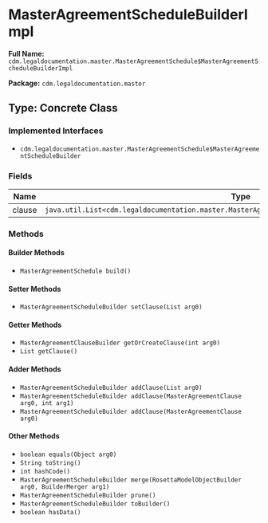 # MasterAgreementScheduleBuilderImpl

**Full Name:** `cdm.legaldocumentation.master.MasterAgreementSchedule$MasterAgreementScheduleBuilderImpl`

**Package:** `cdm.legaldocumentation.master`

## Type: Concrete Class

### Implemented Interfaces

- `cdm.legaldocumentation.master.MasterAgreementSchedule$MasterAgreementScheduleBuilder`

### Fields

| Name | Type | Description |
|------|------|-------------|
| clause | `java.util.List<cdm.legaldocumentation.master.MasterAgreementClause$MasterAgreementClauseBuilder>` |  |

### Methods

#### Builder Methods

- `MasterAgreementSchedule build()`

#### Setter Methods

- `MasterAgreementScheduleBuilder setClause(List arg0)`

#### Getter Methods

- `MasterAgreementClauseBuilder getOrCreateClause(int arg0)`
- `List getClause()`

#### Adder Methods

- `MasterAgreementScheduleBuilder addClause(List arg0)`
- `MasterAgreementScheduleBuilder addClause(MasterAgreementClause arg0, int arg1)`
- `MasterAgreementScheduleBuilder addClause(MasterAgreementClause arg0)`

#### Other Methods

- `boolean equals(Object arg0)`
- `String toString()`
- `int hashCode()`
- `MasterAgreementScheduleBuilder merge(RosettaModelObjectBuilder arg0, BuilderMerger arg1)`
- `MasterAgreementScheduleBuilder prune()`
- `MasterAgreementScheduleBuilder toBuilder()`
- `boolean hasData()`

